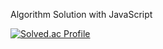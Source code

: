 Algorithm Solution with JavaScript

[![Solved.ac Profile](http://mazassumnida.wtf/api/v2/generate_badge?boj=minjae7267)](https://solved.ac/minjae7267/)